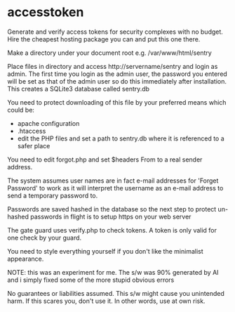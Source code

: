 # accesstoken
Generate and verify access tokens for security complexes with no budget. Hire the cheapest hosting package you can and put this one there.

Make a directory under your document root e.g. /var/www/html/sentry

Place files in directory and access http://servername/sentry and login as admin.
The first time you login as the admin user, the password you entered will be set as that of the admin user so do this immediately after installation.
This creates a SQLite3 database called sentry.db

You need to protect downloading of this file by your preferred means which could be:
- apache configuration
- .htaccess
- edit the PHP files and set a path to sentry.db where it is referenced to a safer place

You need to edit forgot.php and set $headers From to a real sender address.

The system assumes user names are in fact e-mail addresses for 'Forget Password' to work as it will interpret the username as an e-mail address to send a temporary password to.

Passwords are saved hashed in the database so the next step to protect un-hashed passwords in flight is to setup https on your web server

The gate guard uses verify.php to check tokens. A token is only valid for one check by your guard.

You need to style everything yourself if you don't like the minimalist appearance.

NOTE: this was an experiment for me. The s/w was 90% generated by AI and i simply fixed some of the more stupid obvious errors

No guarantees or liabilities assumed. This s/w might cause you unintended harm. If this scares you, don't use it. In other words, use at own risk.
